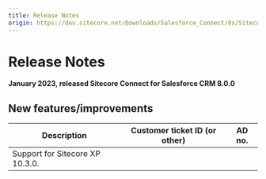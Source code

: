 ```yaml
---
title: Release Notes
origin: https://dev.sitecore.net/Downloads/Salesforce_Connect/8x/Sitecore_Connect_for_Salesforce_CRM_800/Release_Notes
---
```


# Release Notes

**January 2023, released Sitecore Connect for Salesforce CRM 8.0.0**

## New features/improvements

 | Description | Customer ticket ID (or other) | AD no. |
 | --- | --- | --- |
 | Support for Sitecore XP 10.3.0. |